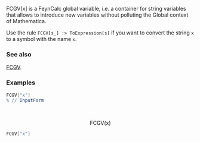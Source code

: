 FCGV[x] is a FeynCalc global variable, i.e. a container for string variables that allows to introduce new variables without polluting the Global context of Mathematica.

Use the rule `FCGV[s_] :> ToExpression[s]` if you want to convert the string `x` to a symbol with the name `x`.

### See also

[FCGV](FCGV).

### Examples

```mathematica
FCGV["x"]
% // InputForm 
  
 

```

$$\text{FCGV}(\text{x})$$

```mathematica
FCGV["x"]
```
